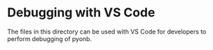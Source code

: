 # Debugging with VS Code

The files in this directory can be used with VS Code for developers to perform debugging of pyonb.
